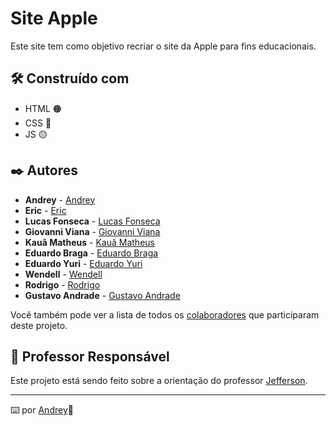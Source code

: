 # Site Apple

Este site tem como objetivo recriar o site da Apple para fins educacionais.

## 🛠️ Construído com

* HTML 🟠
* CSS 🔵
* JS 🟡

## ✒️ Autores

* **Andrey** - [Andrey](https://github.com/TFDreyy)
* **Eric** - [Eric](https://github.com/AragaosHouse)
* **Lucas Fonseca** - [Lucas Fonseca](https://github.com/LucasFonseca12)
* **Giovanni Viana** - [Giovanni Viana](https://github.com/givanyo)
* **Kauã Matheus** - [Kauã Matheus](https://github.com/Gouveak)
* **Eduardo Braga** - [Eduardo Braga](https://github.com/)
* **Eduardo Yuri** - [Eduardo Yuri](https://github.com/)
* **Wendell** - [Wendell](https://github.com/Wendell-Vilela)
* **Rodrigo** - [Rodrigo](https://github.com/)
* **Gustavo Andrade** - [Gustavo Andrade](https://github.com/GBatata)

Você também pode ver a lista de todos os [colaboradores](https://github.com/usuario/projeto/colaboradores) que participaram deste projeto.

## 📄 Professor Responsável

Este projeto está sendo feito sobre a orientação do professor [Jefferson](https://github.com/ProfRiper).

---
⌨️ por [Andrey](https://github.com/TFDreyy)💪
